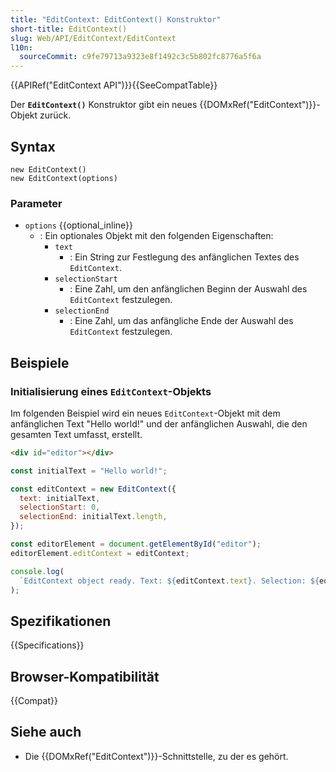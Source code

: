 ```yaml
---
title: "EditContext: EditContext() Konstruktor"
short-title: EditContext()
slug: Web/API/EditContext/EditContext
l10n:
  sourceCommit: c9fe79713a9323e8f1492c3c5b802fc8776a5f6a
---
```


{{APIRef("EditContext API")}}{{SeeCompatTable}}

Der **`EditContext()`** Konstruktor gibt ein neues {{DOMxRef("EditContext")}}-Objekt zurück.

## Syntax

```js-nolint
new EditContext()
new EditContext(options)
```

### Parameter

- `options` {{optional_inline}}
  - : Ein optionales Objekt mit den folgenden Eigenschaften:
    - `text`
      - : Ein String zur Festlegung des anfänglichen Textes des `EditContext`.
    - `selectionStart`
      - : Eine Zahl, um den anfänglichen Beginn der Auswahl des `EditContext` festzulegen.
    - `selectionEnd`
      - : Eine Zahl, um das anfängliche Ende der Auswahl des `EditContext` festzulegen.

## Beispiele

### Initialisierung eines `EditContext`-Objekts

Im folgenden Beispiel wird ein neues `EditContext`-Objekt mit dem anfänglichen Text "Hello world!" und der anfänglichen Auswahl, die den gesamten Text umfasst, erstellt.

```html
<div id="editor"></div>
```

```js
const initialText = "Hello world!";

const editContext = new EditContext({
  text: initialText,
  selectionStart: 0,
  selectionEnd: initialText.length,
});

const editorElement = document.getElementById("editor");
editorElement.editContext = editContext;

console.log(
  `EditContext object ready. Text: ${editContext.text}. Selection: ${editContext.selectionStart} - ${editContext.selectionEnd}.`,
);
```

## Spezifikationen

{{Specifications}}

## Browser-Kompatibilität

{{Compat}}

## Siehe auch

- Die {{DOMxRef("EditContext")}}-Schnittstelle, zu der es gehört.
